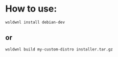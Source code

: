 # How to use:

```
wsldwnl install debian-dev
```

## or 

```
wsldwnl build my-custom-distro installer.tar.gz
```
